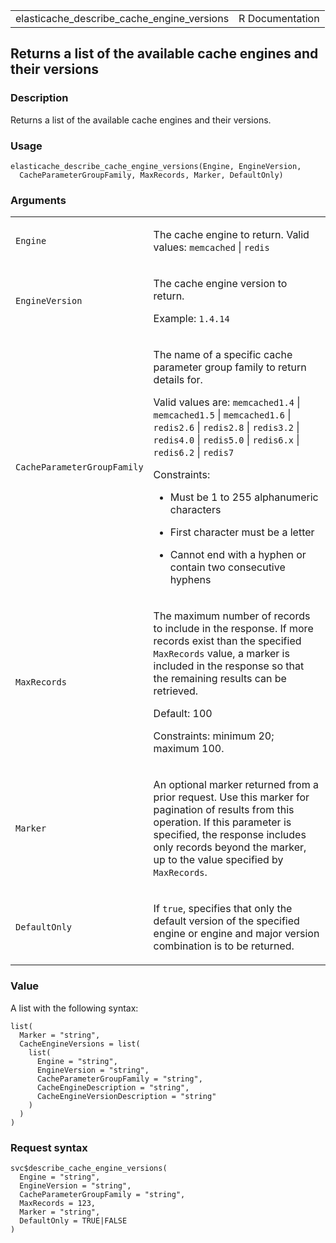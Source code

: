 <table style="width: 100%;">
<tbody>
<tr class="odd">
<td>elasticache_describe_cache_engine_versions</td>
<td style="text-align: right;">R Documentation</td>
</tr>
</tbody>
</table>

## Returns a list of the available cache engines and their versions

### Description

Returns a list of the available cache engines and their versions.

### Usage

    elasticache_describe_cache_engine_versions(Engine, EngineVersion,
      CacheParameterGroupFamily, MaxRecords, Marker, DefaultOnly)

### Arguments

<table>
<colgroup>
<col style="width: 35%" />
<col style="width: 65%" />
</colgroup>
<tbody>
<tr class="odd">
<td><code
id="elasticache_describe_cache_engine_versions_:_Engine">Engine</code></td>
<td><p>The cache engine to return. Valid values: <code>memcached</code>
| <code>redis</code></p></td>
</tr>
<tr class="even">
<td><code
id="elasticache_describe_cache_engine_versions_:_EngineVersion">EngineVersion</code></td>
<td><p>The cache engine version to return.</p>
<p>Example: <code style="white-space: pre;">⁠1.4.14⁠</code></p></td>
</tr>
<tr class="odd">
<td><code
id="elasticache_describe_cache_engine_versions_:_CacheParameterGroupFamily">CacheParameterGroupFamily</code></td>
<td><p>The name of a specific cache parameter group family to return
details for.</p>
<p>Valid values are: <code>memcached1.4</code> |
<code>memcached1.5</code> | <code>memcached1.6</code> |
<code>redis2.6</code> | <code>redis2.8</code> | <code>redis3.2</code> |
<code>redis4.0</code> | <code>redis5.0</code> | <code>redis6.x</code> |
<code>redis6.2</code> | <code>redis7</code></p>
<p>Constraints:</p>
<ul>
<li><p>Must be 1 to 255 alphanumeric characters</p></li>
<li><p>First character must be a letter</p></li>
<li><p>Cannot end with a hyphen or contain two consecutive
hyphens</p></li>
</ul></td>
</tr>
<tr class="even">
<td><code
id="elasticache_describe_cache_engine_versions_:_MaxRecords">MaxRecords</code></td>
<td><p>The maximum number of records to include in the response. If more
records exist than the specified <code>MaxRecords</code> value, a marker
is included in the response so that the remaining results can be
retrieved.</p>
<p>Default: 100</p>
<p>Constraints: minimum 20; maximum 100.</p></td>
</tr>
<tr class="odd">
<td><code
id="elasticache_describe_cache_engine_versions_:_Marker">Marker</code></td>
<td><p>An optional marker returned from a prior request. Use this marker
for pagination of results from this operation. If this parameter is
specified, the response includes only records beyond the marker, up to
the value specified by <code>MaxRecords</code>.</p></td>
</tr>
<tr class="even">
<td><code
id="elasticache_describe_cache_engine_versions_:_DefaultOnly">DefaultOnly</code></td>
<td><p>If <code>true</code>, specifies that only the default version of
the specified engine or engine and major version combination is to be
returned.</p></td>
</tr>
</tbody>
</table>

### Value

A list with the following syntax:

    list(
      Marker = "string",
      CacheEngineVersions = list(
        list(
          Engine = "string",
          EngineVersion = "string",
          CacheParameterGroupFamily = "string",
          CacheEngineDescription = "string",
          CacheEngineVersionDescription = "string"
        )
      )
    )

### Request syntax

    svc$describe_cache_engine_versions(
      Engine = "string",
      EngineVersion = "string",
      CacheParameterGroupFamily = "string",
      MaxRecords = 123,
      Marker = "string",
      DefaultOnly = TRUE|FALSE
    )
